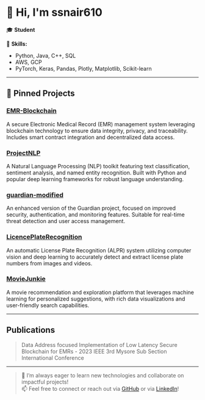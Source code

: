 <!--
**ssnair610/ssnair610** is a ✨ _special_ ✨ repository because its `README.md` (this file) appears on your GitHub profile.

Here are some ideas to get you started:

- 🔭 I’m currently working on ...
- 🌱 I’m currently learning ...
- 👯 I’m looking to collaborate on ...
- 🤔 I’m looking for help with ...
- 💬 Ask me about ...
- 📫 How to reach me: ...
- 😄 Pronouns: ...
- ⚡ Fun fact: ...
-->

# 👋 Hi, I'm ssnair610

🎓 **Student**  

🚀 **Skills:**  
- Python, Java, C++, SQL  
- AWS, GCP  
- PyTorch, Keras, Pandas, Plotly, Matplotlib, Scikit-learn  

---

## 📌 Pinned Projects

### [EMR-Blockchain](https://github.com/ssnair610/EMR-Blockchain)
A secure Electronic Medical Record (EMR) management system leveraging blockchain technology to ensure data integrity, privacy, and traceability. Includes smart contract integration and decentralized data access.

### [ProjectNLP](https://github.com/ssnair610/ProjectNLP)
A Natural Language Processing (NLP) toolkit featuring text classification, sentiment analysis, and named entity recognition. Built with Python and popular deep learning frameworks for robust language understanding.

### [guardian-modified](https://github.com/ssnair610/guardian-modified)
An enhanced version of the Guardian project, focused on improved security, authentication, and monitoring features. Suitable for real-time threat detection and user access management.

### [LicencePlateRecognition](https://github.com/ssnair610/LicencePlateRecognition)
An automatic License Plate Recognition (ALPR) system utilizing computer vision and deep learning to accurately detect and extract license plate numbers from images and videos.

### [MovieJunkie](https://github.com/ssnair610/MovieJunkie)
A movie recommendation and exploration platform that leverages machine learning for personalized suggestions, with rich data visualizations and user-friendly search capabilities.

---
## **Publications**
> Data Address focused Implementation of Low Latency Secure Blockchain for EMRs - 2023 IEEE 3rd Mysore Sub Section International Conference
---

> 🌱 I’m always eager to learn new technologies and collaborate on impactful projects!  
> 📫 Feel free to connect or reach out via [GitHub](https://github.com/ssnair610) or via [LinkedIn](https://www.linkedin.com/in/shreyas-sarathchandramohan-71a377191/)!

